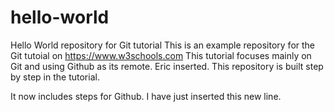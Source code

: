 # hello-world
Hello World repository for Git tutorial
This is an example repository for the Git tutoial on https://www.w3schools.com
This tutorial focuses mainly on Git and using Github as its remote.
Eric inserted.
This repository is built step by step in the tutorial.

It now includes steps for Github.
I have just inserted this new line.
